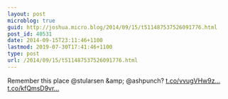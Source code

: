 ```yaml
---
layout: post
microblog: true
guid: http://joshua.micro.blog/2014/09/15/t511487537526091776.html
post_id: 40531
date: 2014-09-15T23:11:46+1100
lastmod: 2019-07-30T17:41:46+1100
type: post
url: /2014/09/15/t511487537526091776.html
---
```

Remember this place @stularsen &amp;amp; @ashpunch? [t.co/vvugVHw9z...](http://t.co/vvugVHw9zS) [t.co/kfQmsD9vr...](http://t.co/kfQmsD9vrU)

